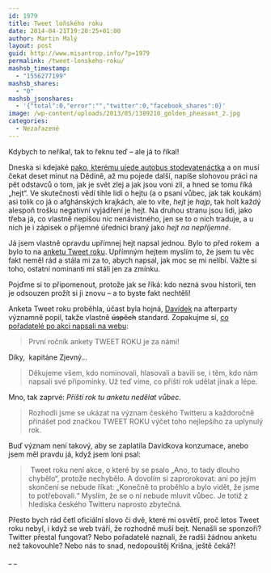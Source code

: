 ```yaml
---
id: 1979
title: Tweet loňského roku
date: 2014-04-21T19:20:25+01:00
author: Martin Malý
layout: post
guid: http://www.misantrop.info/?p=1979
permalink: /tweet-lonskeho-roku/
mashsb_timestamp:
  - "1556277199"
mashsb_shares:
  - "0"
mashsb_jsonshares:
  - '{"total":0,"error":"","twitter":0,"facebook_shares":0}'
image: /wp-content/uploads/2013/05/1389210_golden_pheasant_2.jpg
categories:
  - Nezařazené
---
```

Kdybych to neříkal, tak to řeknu teď &#8211; ale já to říkal!

<!--more-->

Dneska si kdejaké [pako, kterému ujede autobus stodevatenáctka](http://www.futurum.cz/clanky/hejt-na-lidi-v-socce.34/) a on musí čekat deset minut na Dědině, až mu pojede další, napíše slohovou práci na pět odstavců o tom, jak je svět zlej a jak jsou voni zlí, a hned se tomu říká &#8222;hejt&#8220;. Ve skutečnosti vědí tihle lidi o hejtu (a o psaní vůbec, jak tak koukám) asi tolik co já o afghánských krajkách, ale to víte, _hejt_ je _hajp_, tak holt každý alespoň trošku negativní vyjádření je hejt. Na druhou stranu jsou lidi, jako třeba já, co vlastně nepíšou nic nenávistného, jen se to o nich traduje, a u nich je i zápisek o příjemné úřednici braný jako _hejt na nepříjemné_.

Já jsem vlastně opravdu upřímnej hejt napsal jednou. Bylo to před rokem  a bylo to na [anketu Tweet roku](http://www.misantrop.info/anketu-anketu/ "Anketu, anketu!"). Upřímným hejtem myslím to, že jsem tu věc fakt neměl rád a stála mi za to, abych napsal, jak moc se mi nelíbí. Važte si toho, ostatní nominanti mi stáli jen za zmínku.

Pojďme si to připomenout, protože jak se říká: kdo nezná svou historii, ten je odsouzen prožít si ji znovu &#8211; a to byste fakt nechtěli!

Anketa Tweet roku proběhla, účast byla hojná, [Davídek](http://www.latrine.cz/) na afterparty významně popil, takže vlastně <del>úspěch</del> standard. Zopakujme si, [co pořadatelé po akci napsali na webu](http://www.tweetroku.cz/):

> První ročník ankety TWEET ROKU je za námi!

Díky,  kapitáne Zjevný&#8230;

> Děkujeme všem, kdo nominovali, hlasovali a bavili se, i těm, kdo nám napsali své připomínky. Už teď víme, co příští rok udělat jinak a lépe.

Mno, tak zaprvé: _Příští rok tu anketu nedělat vůbec._

> Rozhodli jsme se ukázat na význam českého Twitteru a každoročně přinášet pod značkou TWEET ROKU výčet toho nejlepšího za uplynulý rok.

Buď význam není takový, aby se zaplatila Davídkova konzumace, anebo jsem měl pravdu já, když jsem loni psal:

> <span style="color: #555555;"> Tweet roku není akce, o které by se psalo „Ano, to tady dlouho chybělo“, protože nechybělo. A dovolím si zaprorokovat: ani po jejím skončení se nebude říkat: „Konečně to proběhlo a bylo vidět, že jsme to potřebovali.“ Myslím, že se o ní nebude mluvit vůbec. Je totiž z hlediska českého Twitteru naprosto zbytečná.</span>

Přesto bych rád četl oficiální slovo či dvě, které mi osvětlí, proč letos Tweet roku nebyl, i když se web tváří, že rozhodně muší bejt. Nenašli se sponzoři? Twitter přestal fungovat? Nebo pořadatelé naznali, že radši žádnou anketu než takovouhle? Nebo nás to snad, nedopouštěj Krišna, ještě čeká?!

_ _